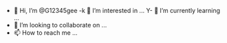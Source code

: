 - 👋 Hi, I’m @G12345gee
-k 👀 I’m interested in ...
Y- 🌱 I’m currently learning ...
- 💞️ I’m looking to collaborate on ...
- 📫 How to reach me ...

<!---
G12345gee/G12345gee is a ✨ special ✨ repository because its `README.md` (this file) appears on your GitHub profile.
You can click the Preview link to take a look at your changes.
--->
